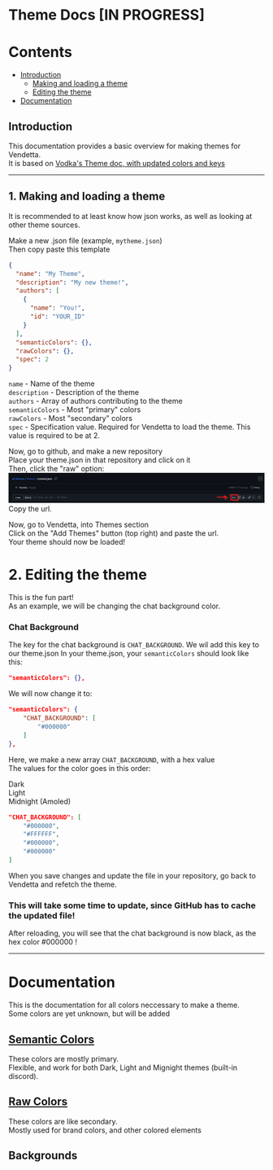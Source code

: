 # Theme Docs [IN PROGRESS]

# Contents

- [Introduction](#introduction)
  - [Making and loading a theme](#making-and-loading-a-theme)
  - [Editing the theme](#editing-the-theme)
- [Documentation](#documentation)

## Introduction

This documentation provides a basic overview for making themes for Vendetta.  
It is based on [Vodka's Theme doc, with updated colors and keys](https://vodkamartini.notion.site/vodkamartini/Vendetta-Theme-Docs-b240b7d7a1dd4120933d7f7679265c42)

---

## 1. Making and loading a theme

It is recommended to at least know how json works, as well as looking at other theme sources.

Make a new .json file (example, `mytheme.json`)  
Then copy paste this template

```json
{
  "name": "My Theme",
  "description": "My new theme!",
  "authors": [
    {
      "name": "You!",
      "id": "YOUR_ID"
    }
  ],
  "semanticColors": {},
  "rawColors": {},
  "spec": 2
}
```

`name` - Name of the theme  
`description` - Description of the theme  
`authors` - Array of authors contributing to the theme  
`semanticColors` - Most "primary" colors  
`rawColors` - Most "secondary" colors  
`spec` - Specification value. Required for Vendetta to load the theme. This value is required to be at 2.

Now, go to github, and make a new repository  
Place your theme.json in that repository and click on it  
Then, click the "raw" option:
![Alt text](img/raw_option.png)  
Copy the url.

Now, go to Vendetta, into Themes section  
Click on the "Add Themes" button (top right) and paste the url.  
Your theme should now be loaded!

# 2. Editing the theme

This is the fun part!  
As an example, we will be changing the chat background color.

### Chat Background

The key for the chat background is `CHAT_BACKGROUND`. We wil add this key to our theme.json
In your theme.json, your `semanticColors` should look like this:

```json
"semanticColors": {},
```

We will now change it to:

```json
"semanticColors": {
    "CHAT_BACKGROUND": [
        "#000000"
    ]
},
```

Here, we make a new array `CHAT_BACKGROUND`, with a hex value  
The values for the color goes in this order:

Dark  
Light  
Midnight (Amoled)

```json
"CHAT_BACKGROUND": [
    "#000000",
    "#FFFFFF",
    "#000000",
    "#000000"
]
```

When you save changes and update the file in your repository, go back to Vendetta and refetch the theme.

### This will take some time to update, since GitHub has to cache the updated file!

After reloading, you will see that the chat background is now black, as the hex color #000000 !

---

# Documentation

This is the documentation for all colors neccessary to make a theme.  
Some colors are yet unknown, but will be added

## [Semantic Colors](https://github.com/Panniku/vd-themes/blob/main/docs/semantic_colors.md)

These colors are mostly primary.  
Flexible, and work for both Dark, Light and Mignight themes (built-in discord).

## [Raw Colors](https://github.com/Panniku/vd-themes/blob/main/docs/raw_colors.md)

These colors are like secondary.  
Mostly used for brand colors, and other colored elements

## Backgrounds
